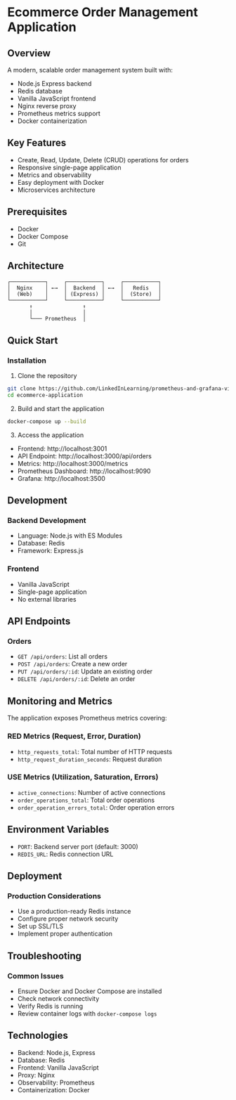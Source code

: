 # Ecommerce Order Management Application

## Overview

A modern, scalable order management system built with:
- Node.js Express backend
- Redis database
- Vanilla JavaScript frontend
- Nginx reverse proxy
- Prometheus metrics support
- Docker containerization

## Key Features
- Create, Read, Update, Delete (CRUD) operations for orders
- Responsive single-page application
- Metrics and observability
- Easy deployment with Docker
- Microservices architecture

## Prerequisites
- Docker
- Docker Compose
- Git

## Architecture
```
┌───────────┐     ┌───────────┐     ┌───────────┐
│  Nginx    │ ←→  │  Backend  │ ←→  │   Redis   │
│  (Web)    │     │ (Express) │     │  (Store)  │
└───────────┘     └───────────┘     └───────────┘
       ↑                ↑
       │                │
       └─── Prometheus  │
```

## Quick Start

### Installation

1. Clone the repository
```bash
git clone https://github.com/LinkedInLearning/prometheus-and-grafana-visualizing-application-performance-3978240.git
cd ecommerce-application
```

2. Build and start the application
```bash
docker-compose up --build
```

3. Access the application
- Frontend: http://localhost:3001
- API Endpoint: http://localhost:3000/api/orders
- Metrics: http://localhost:3000/metrics
- Prometheus Dashboard: http://localhost:9090
- Grafana: http://localhost:3500

## Development

### Backend Development
- Language: Node.js with ES Modules
- Database: Redis
- Framework: Express.js

### Frontend
- Vanilla JavaScript
- Single-page application
- No external libraries

## API Endpoints

### Orders

- `GET /api/orders`: List all orders
- `POST /api/orders`: Create a new order
- `PUT /api/orders/:id`: Update an existing order
- `DELETE /api/orders/:id`: Delete an order

## Monitoring and Metrics

The application exposes Prometheus metrics covering:

### RED Metrics (Request, Error, Duration)
- `http_requests_total`: Total number of HTTP requests
- `http_request_duration_seconds`: Request duration

### USE Metrics (Utilization, Saturation, Errors)
- `active_connections`: Number of active connections
- `order_operations_total`: Total order operations
- `order_operation_errors_total`: Order operation errors

## Environment Variables

- `PORT`: Backend server port (default: 3000)
- `REDIS_URL`: Redis connection URL

## Deployment

### Production Considerations
- Use a production-ready Redis instance
- Configure proper network security
- Set up SSL/TLS
- Implement proper authentication

## Troubleshooting

### Common Issues
- Ensure Docker and Docker Compose are installed
- Check network connectivity
- Verify Redis is running
- Review container logs with `docker-compose logs`

## Technologies
- Backend: Node.js, Express
- Database: Redis
- Frontend: Vanilla JavaScript
- Proxy: Nginx
- Observability: Prometheus
- Containerization: Docker